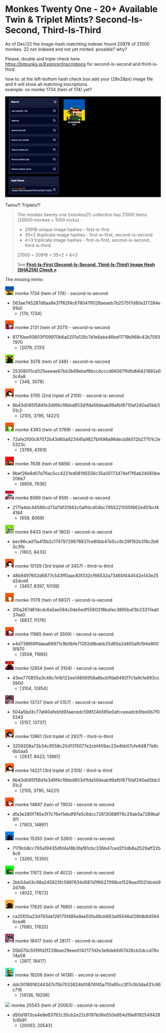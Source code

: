 # Monkes Twenty One  -  20+ Available Twin & Triplet Mints?  Second-Is-Second, Third-Is-Third 


As of Dec/22 the image-hash matchting indexer found 20978 of 21000 monkes.  22 not indexed and not yet minted. 
possible? why? 

Please, double and triple check here  <https://bitpunks.io/Explorer/Inscriptions> for second-is-second and third-is-third.

how to: at the left-bottom hash check box add your (28x28px) image file 
and it will show all matching inscriptions.  
example: no monke 1734 (twin of 174) yet?

![](i/monketwins.png)




Twins?! Triplets?!  

> The monkes twenty one (monkes21) collection 
> has 21000 items (20000 monkes + 1000 rocks).
>
> - 20918  unique image hashes - first-is-first
> - 35×2   duplicate image hashes - first-is-first, second-is-second
> - 4×3    triplicate image hashes - first-is-first, second-is-second, third-is-third
>
> 21000 = 20918 + 35×2 + 4×3 
>
> See [**First-Is-First (Second-Is-Second, Third-Is-Third) Image Hash (SHA256) Check »**](HASHCHECK.md)



The missing mints:

![](https://github.com/ordbase/monkesee-monkedo/raw/master/i/monke01734.png)
monke 1734 (twin of 174)   - second-is-second <br>
-  563ae745287d6aa9e37f62f4c6780411f028aeaeb7b2575f7d80e2f7284e91b0
   -  [174, 1734]

![](https://github.com/ordbase/monkesee-monkedo/raw/master/i/monke02131.png)
monke 2131 (twin of 2071)  - second-is-second <br>
-  81710ee93803f109970b6a0201a129c7d1e6abe46bef1719b968c42b75937970
   -  [2079, 2131]

![](https://github.com/ordbase/monkesee-monkedo/raw/master/i/monke03078.png)
monke 3078  (twin of 348)  - second-is-second <br>
-  25308011cd325eeeae67bb3b69ebef8bcc4cccd66067ffd5db6421892e63c4a8
   -  [348, 3078]

![](https://github.com/ordbase/monkesee-monkedo/raw/master/i/monke03795.png)
monke 3795 (2nd triplet of 2105)   - second-is-second <br>
-  8b43d085f58d1e3d9f4c19bbd853d1fda59deab99afb16710af240ad5bb351c2
   -  [2105, 3795, 14221]

![](https://github.com/ordbase/monkesee-monkedo/raw/master/i/monke04393.png)
monke 4393 (twin of 3769)  - second-is-second  <br>
-  72a1e2f00c87072b43d60a92344fa9827bf498a98decb9b512b27701c2e5323c
   -  [3769, 4393]

![](https://github.com/ordbase/monkesee-monkedo/raw/master/i/monke07636.png)
monke 7636  (twin of 6856)  - second-is-second  <br>
-  9bef26e8d07d76ac5cc4221ed08195556c35a05173474ef7f6ab24060be206e7
   -  [6856, 7636]

![](https://github.com/ordbase/monkesee-monkedo/raw/master/i/monke08069.png)
monke 8069 (twin of 659)    - second-is-second  <br>
-  217fa4dc44588cd73d7df31942c0affdcd04bc7955221055f662ed51bcf44184
   -  [659, 8069]

![](https://github.com/ordbase/monkesee-monkedo/raw/master/i/monke08433.png)
monke 8433  (twin of 1803)   - second-is-second   <br>
-  bec86cad11a415b2c17479729678837ce80bb47e5cc6c29f162b318c2b63c3fb
   -  [1803, 8433]   

![](https://github.com/ordbase/monkesee-monkedo/raw/master/i/monke10139.png)
monke 10139 (3rd triplet of 3457)     - third-is-third  <br>
-  48b9497602d6877c543ff0aac83f332cf66532a73460f444542e143e25d2dce6
   -  [3457, 8397, 10139]

![](https://github.com/ordbase/monkesee-monkedo/raw/master/i/monke11179.png)
monke 11179   (twin of 6837)     - second-is-second  <br>
-  2f0a267d61dcdc6a5ae584c0de5edf5560318ba1ec3895baf3b23317ea037ee0
   -  [6837, 11179]

![](https://github.com/ordbase/monkesee-monkedo/raw/master/i/monke11985.png)
monke 11985   (twin of 3509)   - second-is-second   <br>
-  e4d7386f4ffdaea66971c9b0bfe71282d9babb25d95a2d450afb194e8005f970
   -  [3509, 11985]

![](https://github.com/ordbase/monkesee-monkedo/raw/master/i/monke12854.png)
monke 12854  (twin of 3104)   - second-is-second   <br>
-  43ee770855a3c48c7e1b122ee14856958a6bcb1fda9492f7c1a9cfe893cc5900
   - [3104, 12854]

![](https://github.com/ordbase/monkesee-monkedo/raw/master/i/monke13737.png)
monke 13737 (twin of 5157)   - second-is-second   <br>
-  504a5bd3c77af40afebfd93aecedc598f24b595e0afcceeadcb5fee0b7f05342
   - [5157, 13737]

![](https://github.com/ordbase/monkesee-monkedo/raw/master/i/monke13961.png)
monke 13961  (3rd triplet of 2937)    - third-is-third  <br>
-  3259208a72b34c9558c20d1315077e2cbf459ac22e4bb07cfe64877e9c6b0aa5
   - [2937, 8423, 13961]

![](https://github.com/ordbase/monkesee-monkedo/raw/master/i/monke14221.png)
monke 14221  (3rd triplet of 2105)   -  third-is-third  <br>
-  8b43d085f58d1e3d9f4c19bbd853d1fda59deab99afb16710af240ad5bb351c2
   -  [2105, 3795, 14221]

![](https://github.com/ordbase/monkesee-monkedo/raw/master/i/monke14897.png)
monke 14897  (twin of 7903)   - second-is-second  <br>
-  dfa3e280f785e3f7c76e11ebdf97e5c6dcc72613088ff76c29ab0a7289baf3f1
   - [7903, 14897]

![](https://github.com/ordbase/monkesee-monkedo/raw/master/i/monke15350.png)
monke 15350 (twin of 3260)   - second-is-second  <br>
-  7179cb8cc765a19435dfd4a18b3faf81cbc336b47ced2f3db8a2529aff22b8c6
   - [3260, 15350]

![](https://github.com/ordbase/monkesee-monkedo/raw/master/i/monke17672.png)
monke 17672 (twin of 4022)   - second-is-second  <br>
-  2bb54a03c98a245923fc5897634d587d1f6627098ce1529ead1021dceb92d7db
   - [4022, 17672]

![](https://github.com/ordbase/monkesee-monkedo/raw/master/i/monke17820.png)
monke 17820 (twin of 7680)     - second-is-second  <br>
-   ca25f05a23d793de126175f485e9ae50fa48cb663a95546a128fdb845940ced6
    - [7680, 17820]

![](https://github.com/ordbase/monkesee-monkedo/raw/master/i/monke18417.png)
monke 18417  (twin of 2817)     - second-is-second  <br>
-   55b070c55f9fd2f228bee29eee0142177d2e3e6debfd57d26cb2dccd76c74e58
    - [2817, 18417]

![](https://github.com/ordbase/monkesee-monkedo/raw/master/i/monke19206.png)
monke 19206  (twin of 14136)    - second-is-second  <br>
-  ddc5018916244347cf5b7033824bf0874f45a75fa95cc3f7c0b3da431c66c716
   - [14136, 19206]

![](https://github.com/ordbase/letsrock/blob/master/i/rock543.png)
monke 20543 (twin of 20063)    - second-is-second   <br>
-   d50d1813ce4e8e63792c35cb2e22c6197b06e550e954d19e81925494281c6b91
    - [20063, 20543]


  

